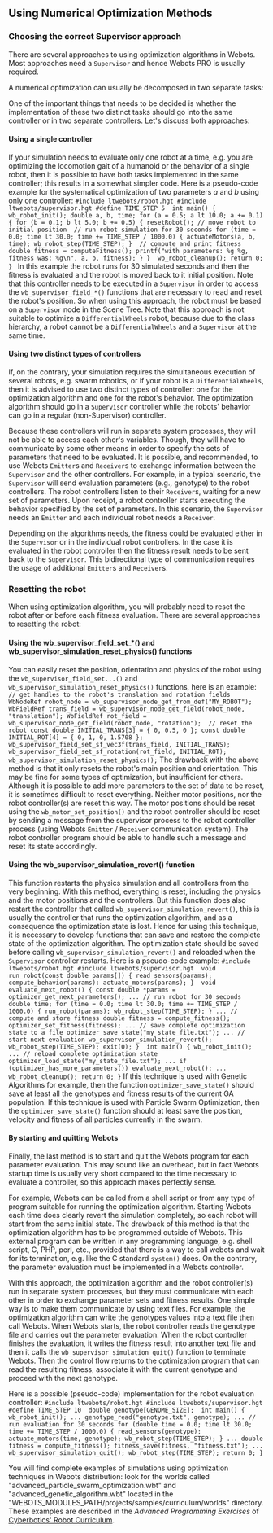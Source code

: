 ## Using Numerical Optimization Methods

### Choosing the correct Supervisor approach

There are several approaches to using optimization algorithms in Webots. Most
approaches need a `Supervisor` and hence Webots PRO is usually required.

A numerical optimization can usually be decomposed in two separate tasks:

One of the important things that needs to be decided is whether the
implementation of these two distinct tasks should go into the same controller or
in two separate controllers. Let's discuss both approaches:

#### Using a single controller

If your simulation needs to evaluate only one robot at a time, e.g. you are
optimizing the locomotion gait of a humanoid or the behavior of a single robot,
then it is possible to have both tasks implemented in the same controller; this
results in a somewhat simpler code. Here is a pseudo-code example for the
systematical optimization of two parameters *a* and *b* using only one
controller: `#include ltwebots/robot.hgt #include ltwebots/supervisor.hgt
#define TIME_STEP 5  int main() { wb_robot_init(); double a, b, time; for (a =
0.5; a lt 10.0; a += 0.1) { for (b = 0.1; b lt 5.0; b += 0.5) { resetRobot();
// move robot to initial position  // run robot simulation for 30 seconds for
(time = 0.0; time lt 30.0; time += TIME_STEP / 1000.0) { actuateMotors(a, b,
time); wb_robot_step(TIME_STEP); }  // compute and print fitness double fitness
= computeFitness(); printf("with parameters: %g %g, fitness was: %g\n", a, b,
fitness); } }  wb_robot_cleanup(); return 0; } ` In this example the robot runs
for 30 simulated seconds and then the fitness is evaluated and the robot is
moved back to it initial position. Note that this controller needs to be
executed in a `Supervisor` in order to access the `wb_supervisor_field_*()`
functions that are necessary to read and reset the robot's position. So when
using this approach, the robot must be based on a `Supervisor` node in the Scene
Tree. Note that this approach is not suitable to optimize a `DifferentialWheels`
robot, because due to the class hierarchy, a robot cannot be a
`DifferentialWheels` and a `Supervisor` at the same time.

#### Using two distinct types of controllers

If, on the contrary, your simulation requires the simultaneous execution of
several robots, e.g. swarm robotics, or if your robot is a `DifferentialWheels`,
then it is advised to use two distinct types of controller: one for the
optimization algorithm and one for the robot's behavior. The optimization
algorithm should go in a `Supervisor` controller while the robots' behavior can
go in a regular (non-Supervisor) controller.

Because these controllers will run in separate system processes, they will not
be able to access each other's variables. Though, they will have to communicate
by some other means in order to specify the sets of parameters that need to be
evaluated. It is possible, and recommended, to use Webots `Emitter`s and
`Receiver`s to exchange information between the `Supervisor` and the other
controllers. For example, in a typical scenario, the `Supervisor` will send
evaluation parameters (e.g., genotype) to the robot controllers. The robot
controllers listen to their `Receiver`s, waiting for a new set of parameters.
Upon receipt, a robot controller starts executing the behavior specified by the
set of parameters. In this scenario, the `Supervisor` needs an `Emitter` and
each individual robot needs a `Receiver`.

Depending on the algorithms needs, the fitness could be evaluated either in the
`Supervisor` or in the individual robot controllers. In the case it is evaluated
in the robot controller then the fitness result needs to be sent back to the
`Supervisor`. This bidirectional type of communication requires the usage of
additional `Emitter`s and `Receiver`s.

### Resetting the robot

When using optimization algorithm, you will probably need to reset the robot
after or before each fitness evaluation. There are several approaches to
resetting the robot:

#### Using the wb_supervisor_field_set_*() and wb_supervisor_simulation_reset_physics() functions

You can easily reset the position, orientation and physics of the robot using
the `wb_supervisor_field_set...()` and
`wb_supervisor_simulation_reset_physics()` functions, here is an example: `//
get handles to the robot's translation and rotation fields WbNodeRef robot_node
= wb_supervisor_node_get_from_def("MY_ROBOT"); WbFieldRef trans_field =
wb_supervisor_node_get_field(robot_node, "translation"); WbFieldRef rot_field =
wb_supervisor_node_get_field(robot_node, "rotation");  // reset the robot const
double INITIAL_TRANS[3] = { 0, 0.5, 0 }; const double INITIAL_ROT[4] = { 0, 1,
0, 1.5708 }; wb_supervisor_field_set_sf_vec3f(trans_field, INITIAL_TRANS);
wb_supervisor_field_set_sf_rotation(rot_field, INITIAL_ROT);
wb_supervisor_simulation_reset_physics();` The drawback with the above method is
that it only resets the robot's main position and orientation. This may be fine
for some types of optimization, but insufficient for others. Although it is
possible to add more parameters to the set of data to be reset, it is sometimes
difficult to reset everything. Neither motor positions, nor the robot
controller(s) are reset this way. The motor positions should be reset using the
`wb_motor_set_position()` and the robot controller should be reset by sending a
message from the supervisor process to the robot controller process (using
Webots `Emitter` / `Receiver` communication system). The robot controller
program should be able to handle such a message and reset its state accordingly.

#### Using the wb_supervisor_simulation_revert() function

This function restarts the physics simulation and all controllers from the very
beginning. With this method, everything is reset, including the physics and the
motor positions and the controllers. But this function does also restart the
controller that called `wb_supervisor_simulation_revert()`, this is usually the
controller that runs the optimization algorithm, and as a consequence the
optimization state is lost. Hence for using this technique, it is necessary to
develop functions that can save and restore the complete state of the
optimization algorithm. The optimization state should be saved before calling
`wb_supervisor_simulation_revert()` and reloaded when the `Supervisor`
controller restarts. Here is a pseudo-code example: `#include ltwebots/robot.hgt
#include ltwebots/supervisor.hgt  void run_robot(const double params[]) {
read_sensors(params); compute_behavior(params): actuate_motors(params); }  void
evaluate_next_robot() { const double *params = optimizer_get_next_parameters();
... // run robot for 30 seconds double time; for (time = 0.0; time lt 30.0; time
+= TIME_STEP / 1000.0) { run_robot(params); wb_robot_step(TIME_STEP); } ... //
compute and store fitness double fitness = compute_fitness();
optimizer_set_fitness(fitness); ... // save complete optimization state to a
file optimizer_save_state("my_state_file.txt"); ... // start next evaluation
wb_supervisor_simulation_revert(); wb_robot_step(TIME_STEP); exit(0); }  int
main() { wb_robot_init(); ... // reload complete optimization state
optimizer_load_state("my_state_file.txt"); ... if
(optimizer_has_more_parameters()) evaluate_next_robot(); ... wb_robot_cleanup();
return 0; }` If this technique is used with Genetic Algorithms for example, then
the function `optimizer_save_state()` should save at least all the genotypes and
fitness results of the current GA population. If this technique is used with
Particle Swarm Optimization, then the `optimizer_save_state()` function should
at least save the position, velocity and fitness of all particles currently in
the swarm.

#### By starting and quitting Webots

Finally, the last method is to start and quit the Webots program for each
parameter evaluation. This may sound like an overhead, but in fact Webots
startup time is usually very short compared to the time necessary to evaluate a
controller, so this approach makes perfectly sense.

For example, Webots can be called from a shell script or from any type of
program suitable for running the optimization algorithm. Starting Webots each
time does clearly revert the simulation completely, so each robot will start
from the same initial state. The drawback of this method is that the
optimization algorithm has to be programmed outside of Webots. This external
program can be written in any programming language, e.g. shell script, C, PHP,
perl, etc., provided that there is a way to call webots and wait for its
termination, e.g. like the C standard `system()` does. On the contrary, the
parameter evaluation must be implemented in a Webots controller.

With this approach, the optimization algorithm and the robot controller(s) run
in separate system processes, but they must communicate with each other in order
to exchange parameter sets and fitness results. One simple way is to make them
communicate by using text files. For example, the optimization algorithm can
write the genotypes values into a text file then call Webots. When Webots
starts, the robot controller reads the genotype file and carries out the
parameter evaluation. When the robot controller finishes the evaluation, it
writes the fitness result into another text file and then it calls the
`wb_supervisor_simulation_quit()` function to terminate Webots. Then the control
flow returns to the optimization program that can read the resulting fitness,
associate it with the current genotype and proceed with the next genotype.

Here is a possible (pseudo-code) implementation for the robot evaluation
controller: `#include ltwebots/robot.hgt #include ltwebots/supervisor.hgt
#define TIME_STEP 10  double genotype[GENOME_SIZE];  int main() {
wb_robot_init(); ... genotype_read("genotype.txt", genotype); ... // run
evaluation for 30 seconds for (double time = 0.0; time lt 30.0; time +=
TIME_STEP / 1000.0) { read_sensors(genotype); actuate_motors(time, genotype);
wb_robot_step(TIME_STEP); } ... double fitness = compute_fitness();
fitness_save(fitness, "fitness.txt"); ... wb_supervisor_simulation_quit();
wb_robot_step(TIME_STEP); return 0; }`

You will find complete examples of simulations using optimization techniques in
Webots distribution: look for the worlds called
"advanced_particle_swarm_optimization.wbt" and "advanced_genetic_algorithm.wbt"
located in the "WEBOTS_MODULES_PATH/projects/samples/curriculum/worlds"
directory. These examples are described in the *Advanced Programming Exercises*
of [Cyberbotics' Robot
Curriculum](http://en.wikibooks.org/wiki/Cyberbotics'_Robot_Curriculum).

